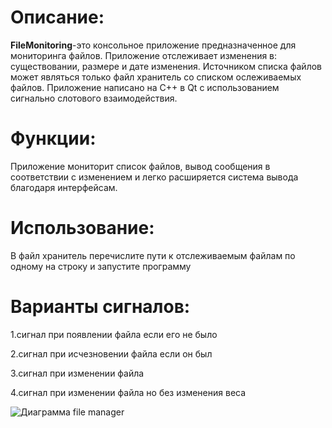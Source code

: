 # Описание:
**FileMonitoring**-это консольное приложение предназначенное для мониторинга файлов.
Приложение отслеживает изменения в: существовании, размере и дате изменения.
Источником списка файлов может являться только файл хранитель со списком ослеживаемых файлов.
Приложение написано на C++ в Qt с использованием сигнально слотового взаимодействия.

# Функции:
Приложение мониторит список файлов, вывод сообщения в соответствии с изменением
и легко расширяется система вывода благодаря интерфейсам.

# Использование:
В файл хранитель перечислите пути к отслеживаемым файлам по одному на строку и запустите программу

# Варианты сигналов:
1.сигнал при появлении файла если его не было

2.сигнал при исчезновении файла если он был

3.сигнал при изменении файла

4.сигнал при изменении файла но без изменения веса

![Диаграмма file manager](https://github.com/user-attachments/assets/fe9caa78-3b29-4347-a7de-75138aa5d971)


